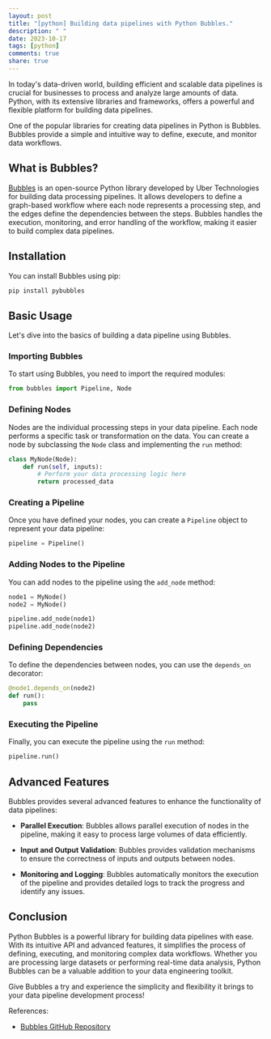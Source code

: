 ```yaml
---
layout: post
title: "[python] Building data pipelines with Python Bubbles."
description: " "
date: 2023-10-17
tags: [python]
comments: true
share: true
---
```


In today's data-driven world, building efficient and scalable data pipelines is crucial for businesses to process and analyze large amounts of data. Python, with its extensive libraries and frameworks, offers a powerful and flexible platform for building data pipelines. 

One of the popular libraries for creating data pipelines in Python is Bubbles. Bubbles provide a simple and intuitive way to define, execute, and monitor data workflows.

## What is Bubbles?

[Bubbles](https://github.com/uber/bubbles) is an open-source Python library developed by Uber Technologies for building data processing pipelines. It allows developers to define a graph-based workflow where each node represents a processing step, and the edges define the dependencies between the steps. Bubbles handles the execution, monitoring, and error handling of the workflow, making it easier to build complex data pipelines.

## Installation

You can install Bubbles using pip:

```python
pip install pybubbles
```

## Basic Usage

Let's dive into the basics of building a data pipeline using Bubbles.

### Importing Bubbles

To start using Bubbles, you need to import the required modules:

```python
from bubbles import Pipeline, Node
```

### Defining Nodes

Nodes are the individual processing steps in your data pipeline. Each node performs a specific task or transformation on the data. You can create a node by subclassing the `Node` class and implementing the `run` method:

```python
class MyNode(Node):
    def run(self, inputs):
        # Perform your data processing logic here
        return processed_data
```

### Creating a Pipeline

Once you have defined your nodes, you can create a `Pipeline` object to represent your data pipeline:

```python
pipeline = Pipeline()
```

### Adding Nodes to the Pipeline

You can add nodes to the pipeline using the `add_node` method:

```python
node1 = MyNode()
node2 = MyNode()

pipeline.add_node(node1)
pipeline.add_node(node2)
```

### Defining Dependencies

To define the dependencies between nodes, you can use the `depends_on` decorator:

```python
@node1.depends_on(node2)
def run():
    pass
```

### Executing the Pipeline

Finally, you can execute the pipeline using the `run` method:

```python
pipeline.run()
```

## Advanced Features

Bubbles provides several advanced features to enhance the functionality of data pipelines:

- **Parallel Execution**: Bubbles allows parallel execution of nodes in the pipeline, making it easy to process large volumes of data efficiently.

- **Input and Output Validation**: Bubbles provides validation mechanisms to ensure the correctness of inputs and outputs between nodes.

- **Monitoring and Logging**: Bubbles automatically monitors the execution of the pipeline and provides detailed logs to track the progress and identify any issues.

## Conclusion

Python Bubbles is a powerful library for building data pipelines with ease. With its intuitive API and advanced features, it simplifies the process of defining, executing, and monitoring complex data workflows. Whether you are processing large datasets or performing real-time data analysis, Python Bubbles can be a valuable addition to your data engineering toolkit.

Give Bubbles a try and experience the simplicity and flexibility it brings to your data pipeline development process!

References:
- [Bubbles GitHub Repository](https://github.com/uber/bubbles)